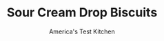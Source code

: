 ---
layout: ../../layouts/MarkdownPostLayout.astro
title: Sour Cream Drop Biscuits
author: America's Test Kitchen
pubDate: 2023-03-15
description: "The sour cream biscuits we tried were either salty, soapy, or tough. We  aimed to keep the process simple but fix the taste and texture."
image_url: https://res.cloudinary.com/hksqkdlah/image/upload/ar_1:1,c_fill,dpr_2.0,f_auto,fl_lossy.progressive.strip_profile,g_faces:auto,q_auto:low,w_344/22240_sfs-sour-cream-biscuits-030
tags: ["Appetizers","Breads","Quick Breads"]
calories: 2627
protein: 3
carbohydrates: 19
fats: 
fiber: 
ingredients: ["2 cups (10 ounces), all-purpose flour","1 tablespoon, baking powder","1 teaspoon, salt","1 (16-ounce) container, sour cream","7 tablespoons, unsalted butter, melted and cooled"]
serves: 12
time: "55 minutes"
instructions: ["Adjust oven rack to middle position and heat oven to 425 degrees. Line rimmed baking sheet with parchment paper. Combine flour, baking powder, and salt in bowl. Stir in sour cream and 5 tablespoons butter until combined.","Scoop and drop generous (slightly heaping) ¼ cup of dough 2 inches apart onto prepared baking sheet using greased ¼-cup measure. Brush with remaining 2 tablespoons butter and bake until golden brown, 20 to 25 minutes, rotating sheet halfway through baking. Let biscuits cool on sheet on wire rack for 15 minutes. Serve warm."]
nutrition: ["80 mg Potassium","185 mg Phosphorus","131 mg Calcium","1 mg Iron","9 mg Magnesium","164 mg Sodium","14 g Fat","1 mg Niacin (B3)","3 g Monounsaturated","37 mg Cholesterol","8 g Saturated","36 µg Folic acid","9 µg Folate (food)","1 g Sugars","1 µg Vitamin K","32 g Water","19 g Carbs","71 µg Folate equivalent (total)","3 g Protein","123 µg Vitamin A","218 kcal Energy","2627 calories"]
notes: "We use vegetable oil spray to grease the 1/4 cup measure for portioning."
---